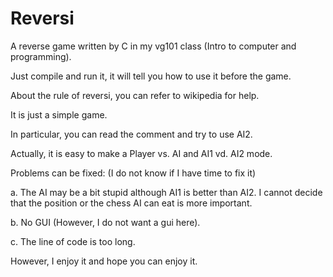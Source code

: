 # Reversi
A reverse game written by C in my vg101 class (Intro to computer and programming).

Just compile and run it, it will tell you how to use it before the game.

About the rule of reversi, you can refer to wikipedia for help.

It is just a simple game.

In particular, you can read the comment and try to use AI2.

Actually, it is easy to make a Player vs. AI and AI1 vd. AI2 mode.

Problems can be fixed: (I do not know if I have time to fix it)

  a. The AI may be a bit stupid although AI1 is better than AI2. I cannot decide that the position or the chess AI can eat is more important.
  
  b. No GUI (However, I do not want a gui here).
  
  c. The line of code is too long.
  
However, I enjoy it and hope you can enjoy it.
